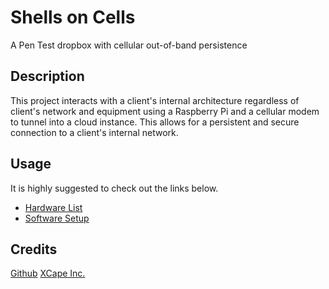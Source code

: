 # Shells on Cells

A Pen Test dropbox with cellular out-of-band persistence

## Description

This project interacts with a client's internal architecture regardless of client's network and equipment using a Raspberry Pi and a cellular modem to tunnel into a cloud instance. This allows for a persistent and secure connection to a client's internal network.

## Usage

It is highly suggested to check out the links below.

- [Hardware List](./docs/BOM.md)
- [Software Setup](./docs/SETUP.md)

## Credits

[Github](https://github.com/cellphonedude)
[XCape Inc.](https://xcapeinc.com/index.html)